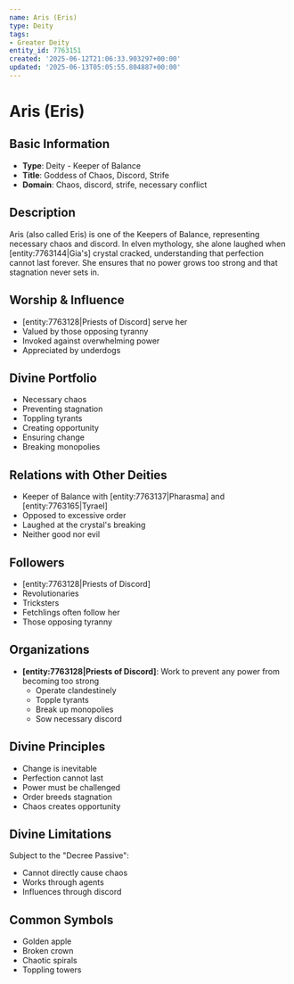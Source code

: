 ```yaml
---
name: Aris (Eris)
type: Deity
tags:
- Greater Deity
entity_id: 7763151
created: '2025-06-12T21:06:33.903297+00:00'
updated: '2025-06-13T05:05:55.804887+00:00'
---
```


# Aris (Eris)

## Basic Information
- **Type**: Deity - Keeper of Balance
- **Title**: Goddess of Chaos, Discord, Strife
- **Domain**: Chaos, discord, strife, necessary conflict

## Description
Aris (also called Eris) is one of the Keepers of Balance, representing necessary chaos and discord. In elven mythology, she alone laughed when [entity:7763144|Gia's] crystal cracked, understanding that perfection cannot last forever. She ensures that no power grows too strong and that stagnation never sets in.

## Worship & Influence
- [entity:7763128|Priests of Discord] serve her
- Valued by those opposing tyranny
- Invoked against overwhelming power
- Appreciated by underdogs

## Divine Portfolio
- Necessary chaos
- Preventing stagnation
- Toppling tyrants
- Creating opportunity
- Ensuring change
- Breaking monopolies

## Relations with Other Deities
- Keeper of Balance with [entity:7763137|Pharasma] and [entity:7763165|Tyrael]
- Opposed to excessive order
- Laughed at the crystal's breaking
- Neither good nor evil

## Followers
- [entity:7763128|Priests of Discord]
- Revolutionaries
- Tricksters
- Fetchlings often follow her
- Those opposing tyranny

## Organizations
- **[entity:7763128|Priests of Discord]**: Work to prevent any power from becoming too strong
  - Operate clandestinely
  - Topple tyrants
  - Break up monopolies
  - Sow necessary discord

## Divine Principles
- Change is inevitable
- Perfection cannot last
- Power must be challenged
- Order breeds stagnation
- Chaos creates opportunity

## Divine Limitations
Subject to the "Decree Passive":
- Cannot directly cause chaos
- Works through agents
- Influences through discord

## Common Symbols
- Golden apple
- Broken crown
- Chaotic spirals
- Toppling towers